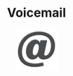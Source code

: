 <div style="text-align:center"><h1>Voicemail</h1></div>
<div style="text-align:center"><img src ="/app/src/main/res/mipmap-xhdpi/ic_launcher.png" /></div>
